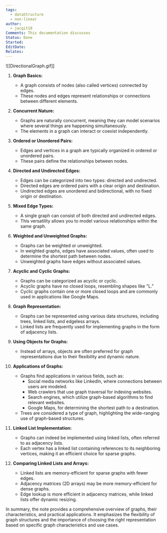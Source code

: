 ```yaml
---
tags:
  - dataStructure
  - non-linear
author:
  - jacgit18
Comments: This documentation discusses
Status: Done
Started: 
EditDate: 
Relates:
---
```

![[DirectionalGraph.gif]]


1. **Graph Basics:**
   - A graph consists of nodes (also called vertices) connected by edges.
   - These nodes and edges represent relationships or connections between different elements.

2. **Concurrent Nature:**
   - Graphs are naturally concurrent, meaning they can model scenarios where several things are happening simultaneously.
   - The elements in a graph can interact or coexist independently.

3. **Ordered or Unordered Pairs:**
   - Edges and vertices in a graph are typically organized in ordered or unordered pairs.
   - These pairs define the relationships between nodes.

4. **Directed and Undirected Edges:**
   - Edges can be categorized into two types: directed and undirected.
   - Directed edges are ordered pairs with a clear origin and destination.
   - Undirected edges are unordered and bidirectional, with no fixed origin or destination.

5. **Mixed Edge Types:**
   - A single graph can consist of both directed and undirected edges.
   - This versatility allows you to model various relationships within the same graph.

6. **Weighted and Unweighted Graphs:**
   - Graphs can be weighted or unweighted.
   - In weighted graphs, edges have associated values, often used to determine the shortest path between nodes.
   - Unweighted graphs have edges without associated values.

7. **Acyclic and Cyclic Graphs:**
   - Graphs can be categorized as acyclic or cyclic.
   - Acyclic graphs have no closed loops, resembling shapes like "L."
   - Cyclic graphs contain one or more closed loops and are commonly used in applications like Google Maps.

8. **Graph Representation:**
   - Graphs can be represented using various data structures, including trees, linked lists, and edgeless arrays.
   - Linked lists are frequently used for implementing graphs in the form of adjacency lists.

9. **Using Objects for Graphs:**
   - Instead of arrays, objects are often preferred for graph representations due to their flexibility and dynamic nature.

10. **Applications of Graphs:**
    - Graphs find applications in various fields, such as:
      - Social media networks like LinkedIn, where connections between users are modeled.
      - Web crawlers that use graph traversal for indexing websites.
      - Search engines, which utilize graph-based algorithms to find relevant websites.
      - Google Maps, for determining the shortest path to a destination.
    - Trees are considered a type of graph, highlighting the wide-ranging use of graph-based structures.

11. **Linked List Implementation:**
    - Graphs can indeed be implemented using linked lists, often referred to as adjacency lists.
    - Each vertex has a linked list containing references to its neighboring vertices, making it an efficient choice for sparse graphs.

12. **Comparing Linked Lists and Arrays:**
    - Linked lists are memory-efficient for sparse graphs with fewer edges.
    - Adjacency matrices (2D arrays) may be more memory-efficient for dense graphs.
    - Edge lookup is more efficient in adjacency matrices, while linked lists offer dynamic resizing.

In summary, the note provides a comprehensive overview of graphs, their characteristics, and practical applications. It emphasizes the flexibility of graph structures and the importance of choosing the right representation based on specific graph characteristics and use cases.